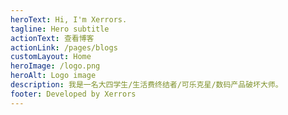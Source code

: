 ```yaml
---
heroText: Hi, I'm Xerrors.
tagline: Hero subtitle
actionText: 查看博客
actionLink: /pages/blogs
customLayout: Home
heroImage: /logo.png
heroAlt: Logo image
description: 我是一名大四学生/生活费终结者/可乐克星/数码产品破坏大师。
footer: Developed by Xerrors
---
```


<HomePage />